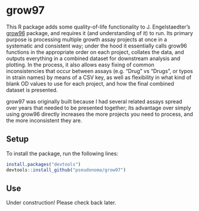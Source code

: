 
<!-- README.md is generated from README.Rmd. Please edit that file -->

# grow97

<!-- badges: start -->
<!-- badges: end -->

This R package adds some quality-of-life functionality to J.
Engelstaedter’s [grow96](https://github.com/JanEngelstaedter/grow96)
package, and requires it (and understanding of it) to run. Its primary
purpose is processing multiple growth assay projects at once in a
systematic and consistent way; under the hood it essentially calls
grow96 functions in the appropriate order on each project, collates the
data, and outputs everything in a combined dataset for downstream
analysis and plotting. In the process, it also allows easy fixing of
common inconsistencies that occur between assays (e.g. “Drug” vs
“Drugs”, or typos in strain names) by means of a CSV key, as well as
flexibility in what kind of blank OD values to use for each project, and
how the final combined dataset is presented.

grow97 was originally built because I had several related assays spread
over years that needed to be presented together; its advantage over
simply using grow96 directly increases the more projects you need to
process, and the more inconsistent they are.

## Setup

To install the package, run the following lines:

``` r
install.packages("devtools")
devtools::install_github("pseudonoma/grow97")
```

## Use

Under construction! Please check back later.
